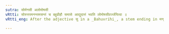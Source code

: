 ```yaml
---
sutra: सोर्मनसी अलोमोषसी
vRtti: सोरुत्तरमनन्तमसन्तं च बहुव्रीहौ समासे आद्युदात्तं भवति लोमोषसीवर्ज्जयित्वा ॥
vRtti_eng: After the adjective सु in a _Bahuvrihi_, a stem ending in मन् and अस्, with the exception of लोमन् and उषस् has acute on the first syllable.

---
```

